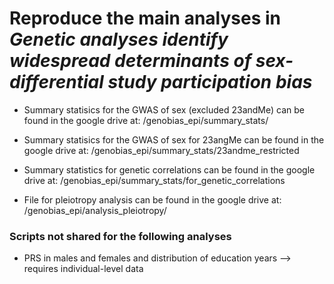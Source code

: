 # Reproduce the main analyses in *Genetic analyses identify widespread determinants of sex-differential study participation bias*


- Summary statisics for the GWAS of sex (excluded 23andMe) can be found in the google drive at: /genobias_epi/summary_stats/

- Summary statisics for the GWAS of sex for 23angMe can be found in the google drive at: /genobias_epi/summary_stats/23andme_restricted

- Summary statistics for genetic correlations can be found in the google drive at: /genobias_epi/summary_stats/for_genetic_correlations

- File for pleiotropy analysis can be found in the google drive at: /genobias_epi/analysis_pleiotropy/ 


### Scripts not shared for the following analyses

- PRS in males and females and distribution of education years --> requires individual-level data
